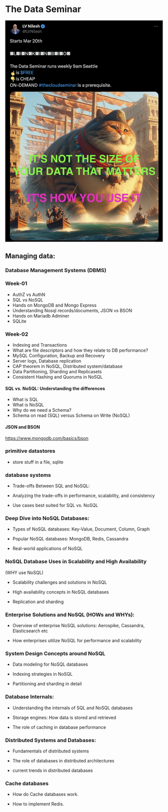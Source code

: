 # The Data Seminar

[![The Data Seminar](tweet.png "A very fat cat")](https://x.com/LVNilesh/status/1769527179740664115?s=20)

## Managing data:

### Database Management Systems (DBMS)

### Week-01

- AuthZ vs AuthN
- SQL vs NoSQL
- Hands on MongoDB and Mongo Express
- Understanding Nosql records/documents, JSON vs BSON
- Hands on Mariadb Adminer
- SQLite

### Week-02

- Indexing and Transactions
- What are file descriptors and how they relate to DB performance?
- MySQL Configuration, Backup and Recovery
- Server logs, Database replication
- CAP theorem in NoSQL, Distributed system/database
- Data Partitioning, Sharding and Replicasets
- Consistent Hashing and Quorums in NoSQL

#### SQL vs. NoSQL: Understanding the differences

- What is SQL
- What is NoSQL
- Why do we need a Schema?
- Schema on read (SQL) versus Schema on Write (NoSQL)

#### JSON and BSON

https://www.mongodb.com/basics/bson

### primitive datastores

- store stuff in a file, sqlite

### database systems

- Trade-offs Between SQL and NoSQL:

- Analyzing the trade-offs in performance, scalability, and consistency

- Use cases best suited for SQL vs. NoSQL

### Deep Dive into NoSQL Databases:

- Types of NoSQL databases: Key-Value, Document, Column, Graph

- Popular NoSQL databases: MongoDB, Redis, Cassandra

- Real-world applications of NoSQL

### NoSQL Database Uses in Scalability and High Availability

(WHY use NoSQL)

- Scalability challenges and solutions in NoSQL

- High availability concepts in NoSQL databases

- Replication and sharding

### Enterprise Solutions and NoSQL (HOWs and WHYs):

- Overview of enterprise NoSQL solutions: Aerospike, Cassandra, Elasticsearch etc

- How enterprises utilize NoSQL for performance and scalability

### System Design Concepts around NoSQL

- Data modeling for NoSQL databases

- Indexing strategies in NoSQL

- Partitioning and sharding in detail

### Database Internals:

- Understanding the internals of SQL and NoSQL databases

- Storage engines: How data is stored and retrieved

- The role of caching in database performance

### Distributed Systems and Databases:

- Fundamentals of distributed systems

- The role of databases in distributed architectures

- current trends in distributed databases

### Cache databases

- How do Cache databases work.

- How to implement Redis.
